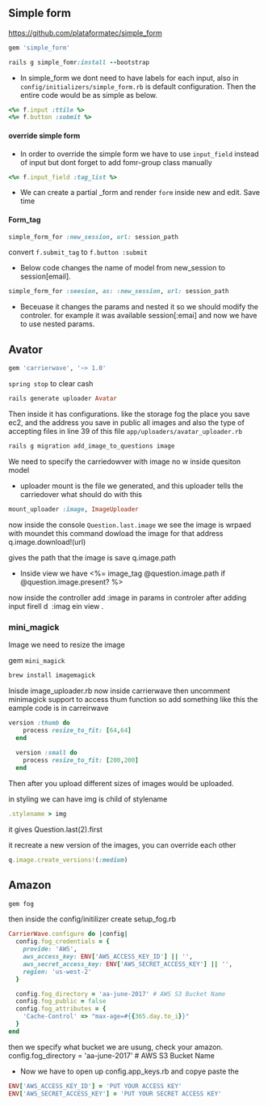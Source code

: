 ## Simple form 
https://github.com/plataformatec/simple_form

```ruby
gem 'simple_form'
```
```ruby
rails g simple_fomr:install --bootstrap
```
* In simple_form we dont need to have labels for each input, also in `config/initializers/simple_form.rb` is default configuration. Then the entire code would be as simple as below.
```ruby
<%= f.input :ttile %>
<%= f.button :submit %>
```
#### override simple form 
* In order to override the simple form we have to use `input_field` instead of input but dont forget to add fomr-group class manually
```ruby
<%= f.input_field :tag_list %>
```
* We can create a partial _form and render `form` inside new and edit. Save time

#### Form_tag 
```ruby
simple_form_for :new_session, url: session_path 
```
convert `f.submit_tag` to `f.button :submit`
* Below code changes the name of model from new_session to session[email].  
```ruby
simple_form_for :seesion, as: :new_session, url: session_path 
```
* Beceuase it changes the params and nested it so we should modify the controler. for example it was available session[:emai] and now we have to use nested params. 

## Avator 
```ruby
gem 'carrierwave', '~> 1.0'
```
`spring stop` to clear cash
```ruby
rails generate uploader Avatar
```
Then inside it has configurations. like the storage fog the place you save ec2, and the address you save in public all images 
and also the type of accepting files in line 39 of this file `app/uploaders/avatar_uploader.rb`
```ruby
rails g migration add_image_to_questions image
```
We need to specify the carriedowver with image no w inside quesiton model 
* uploader mount is the file we generated, and this uploader tells the carriedover what should do with this
```ruby
mount_uploader :image, ImageUploader 
```
now inside the console 
`Question.last.image` we see the image is wrpaed with moundet
this command dowload the image for that address 
q.image.download!(url)

gives the path that the image is save 
q.image.path  
* Inside view we have 
<%= image_tag @question.image.path if  @question.image.present? %> 

now inside the controller add :image in params in controler after adding input firell d  :imag ein view .

### mini_magick
Image we need to resize the image 

gem `mini_magick`
```ruby
brew install imagemagick
```
Inisde image_uploader.rb 
now inside carrierwave  then uncomment minimagick support to access thum function 
so add something like this the eample code is in carreirwave 

```ruby
version :thumb do
    process resize_to_fit: [64,64]
  end
  
  version :small do
    process resize_to_fit: [200,200]
  end
```
 Then after you upload different sizes of images would be uploaded. 
 
 in styling we can have 
 img is child of stylename 
 ```ruby 
 .stylename > img 
 ```
it gives  Question.last(2).first 

it recreate a new version of the images, you can override each other
```ruby
q.image.create_versions!(:medium)
```
## Amazon

```ruby
gem fog 
```
then inside the config/initilizer create setup_fog.rb

```ruby
CarrierWave.configure do |config|
  config.fog_credentials = {
    provide: 'AWS',
    aws_access_key: ENV['AWS_ACCESS_KEY_ID'] || '',
    aws_secret_access_key: ENV['AWS_SECRET_ACCESS_KEY'] || '',
    region: 'us-west-2'
  }

  config.fog_directory = 'aa-june-2017' # AWS S3 Bucket Name
  config.fog_public = false
  config.fog_attributes = {
    'Cache-Control' => "max-age=#{{365.day.to_i}}"
  }
end
```
then we specify what bucket we are usung, check your amazon. 
 config.fog_directory = 'aa-june-2017' # AWS S3 Bucket Name
 
 * Now we have to open up config.app_keys.rb 
 and copye paste the 
 ```ruby
ENV['AWS_ACCESS_KEY_ID'] = 'PUT YOUR ACCESS KEY'
ENV['AWS_SECRET_ACCESS_KEY'] = 'PUT YOUR SECRET ACCESS KEY'
```
